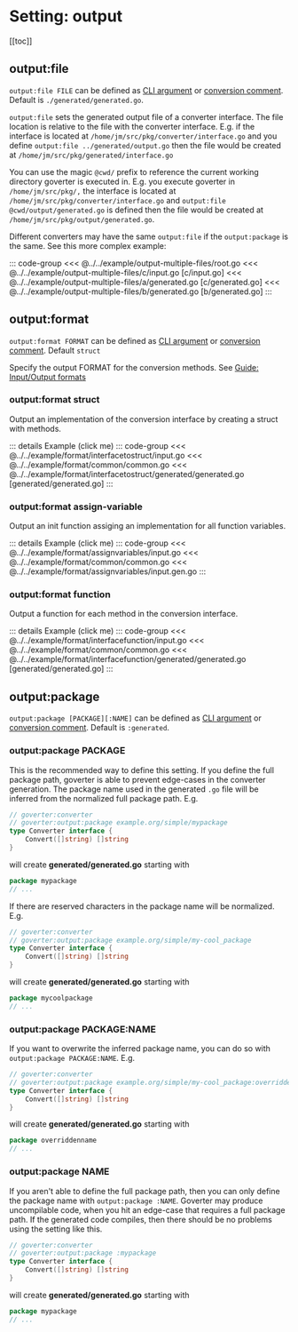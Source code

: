 # Setting: output

[[toc]]

## output:file

`output:file FILE` can be defined as [CLI argument](./define-settings.md#cli) or
[conversion comment](./define-settings.md#conversion). Default is
`./generated/generated.go`.

`output:file` sets the generated output file of a converter interface. The file
location is relative to the file with the converter interface. E.g. if the
interface is located at `/home/jm/src/pkg/converter/interface.go` and you define
`output:file ../generated/output.go` then the file would be created at
`/home/jm/src/pkg/generated/interface.go`

You can use the magic `@cwd/` prefix to reference the current working directory
goverter is executed in. E.g. you execute goverter in `/home/jm/src/pkg/,` the
interface is located at `/home/jm/src/pkg/converter/interface.go` and
`output:file @cwd/output/generated.go` is defined then the file would be created
at `/home/jm/src/pkg/output/generated.go`.

Different converters may have the same `output:file` if the `output:package` is
the same. See this more complex example:

::: code-group
<<< @../../example/output-multiple-files/root.go
<<< @../../example/output-multiple-files/c/input.go [c/input.go]
<<< @../../example/output-multiple-files/a/generated.go [c/generated.go]
<<< @../../example/output-multiple-files/b/generated.go [b/generated.go]
:::

## output:format

`output:format FORMAT` can be defined as [CLI argument](./define-settings.md#cli) or
[conversion comment](./define-settings.md#conversion). Default `struct`

Specify the output FORMAT for the conversion methods. See [Guide: Input/Output formats](../guide/format.md)

### output:format struct

Output an implementation of the conversion interface by creating a struct with methods.

::: details Example (click me)
::: code-group
<<< @../../example/format/interfacetostruct/input.go
<<< @../../example/format/common/common.go
<<< @../../example/format/interfacetostruct/generated/generated.go [generated/generated.go]
:::

### output:format assign-variable

Output an init function assiging an implementation for all function variables.

::: details Example (click me)
::: code-group
<<< @../../example/format/assignvariables/input.go
<<< @../../example/format/common/common.go
<<< @../../example/format/assignvariables/input.gen.go
:::

### output:format function

Output a function for each method in the conversion interface.

::: details Example (click me)
::: code-group
<<< @../../example/format/interfacefunction/input.go
<<< @../../example/format/common/common.go
<<< @../../example/format/interfacefunction/generated/generated.go [generated/generated.go]
:::

## output:package

`output:package [PACKAGE][:NAME]` can be defined as
[CLI argument](./define-settings.md#cli) or [conversion comment](./define-settings.md#conversion).
Default is `:generated`.

### output:package PACKAGE

This is the recommended way to define this setting. If you define the full
package path, goverter is able to prevent edge-cases in the converter
generation. The package name used in the generated `.go` file will be inferred
from the normalized full package path. E.g.

```go
// goverter:converter
// goverter:output:package example.org/simple/mypackage
type Converter interface {
    Convert([]string) []string
}
```

will create **generated/generated.go** starting with

```go
package mypackage
// ...
```

If there are reserved characters in the package name will be normalized. E.g.

```go
// goverter:converter
// goverter:output:package example.org/simple/my-cool_package
type Converter interface {
    Convert([]string) []string
}
```

will create **generated/generated.go** starting with

```go
package mycoolpackage
// ...
```

### output:package PACKAGE:NAME

If you want to overwrite the inferred package name, you can do so with
`output:package PACKAGE:NAME`. E.g.

```go
// goverter:converter
// goverter:output:package example.org/simple/my-cool_package:overriddenname
type Converter interface {
    Convert([]string) []string
}
```

will create **generated/generated.go** starting with

```go
package overriddenname
// ...
```

### output:package NAME

If you aren't able to define the full package path, then you can only define the
package name with `output:package :NAME`. Goverter may produce uncompilable
code, when you hit an edge-case that requires a full package path. If the
generated code compiles, then there should be no problems using the setting like
this.

```go
// goverter:converter
// goverter:output:package :mypackage
type Converter interface {
    Convert([]string) []string
}
```

will create **generated/generated.go** starting with

```go
package mypackage
// ...
```
